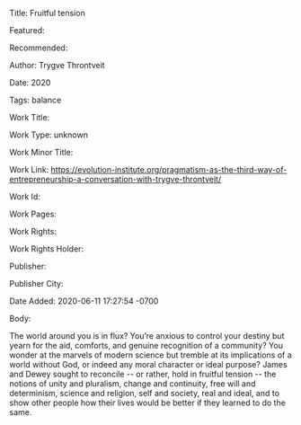 Title: Fruitful tension

Featured: 

Recommended: 

Author: Trygve Throntveit

Date: 2020

Tags: balance

Work Title: 

Work Type: unknown

Work Minor Title:  

Work Link: https://evolution-institute.org/pragmatism-as-the-third-way-of-entrepreneurship-a-conversation-with-trygve-throntveit/

Work Id:  

Work Pages:  

Work Rights:  

Work Rights Holder:  

Publisher:  

Publisher City:  

Date Added: 2020-06-11 17:27:54 -0700

Body:

The world around you is in flux? You’re anxious to control your destiny but yearn for the aid, comforts, and genuine recognition of a community? You wonder at the marvels of modern science but tremble at its implications of a world without God, or indeed any moral character or ideal purpose? James and Dewey sought to reconcile -- or rather, hold in fruitful tension -- the notions of unity and pluralism, change and continuity, free will and determinism, science and religion, self and society, real and ideal, and to show other people how their lives would be better if they learned to do the same.


